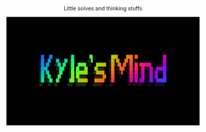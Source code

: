 <div align="center">Little solves and thinking stuffs</div>

<p align="center">
  <img src="https://github.com/kyletimmermans/kyles_mind/blob/main/kylesmind.jpeg?raw=true" alt="Kyle's Mind"/>
</p>
